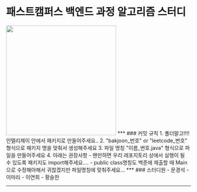 # 패스트캠퍼스 백엔드 과정 알고리즘 스터디

<img src="https://miro.medium.com/max/1091/1*riWRppNtkZYU1lR3vbInIg.png"  width="300" height="300"/>
***
### 커밋 규칙
1. 폴더말고!!!! 인텔리제이 안에서 패키지로 만들어주세요..
2. "bakjoon_번호" or "leetcode_번호" 형식으로 패키지 명을 맞춰서 생성해주세요
3. 파일 명칭 "이름_번호.java" 형식으로 파일을 만들어주세요
4. 아래는 권장사항
-    왠만하면 우리 레포지토리 상에서 실행이 될 수 있도록 패키지도 import해주세요....
-    public class명칭도 백준에 제출할 때 Main으로 수정해야해서 귀찮겠지만 파일명칭에 맞춰주세요...
***
### 스터디원
- 문경석
- 이마리
- 이연희
- 황슬찬

***
